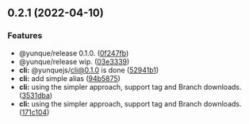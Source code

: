 ## 0.2.1 (2022-04-10)


### Features

* @yunque/release 0.1.0. ([0f247fb](https://github.com/yunquejs/yunque/commit/0f247fbf7ba21591297985b54fe430f79755cc29))
* @yunque/release wip. ([03e3339](https://github.com/yunquejs/yunque/commit/03e333969ad17070740497a48e727a0ea92197f9))
* **cli:** @yunquejs/cli@0.1.0 is done ([52941b1](https://github.com/yunquejs/yunque/commit/52941b18437e27c8114a7f5fd41d622e97687a54))
* **cli:** add simple alias ([94b5875](https://github.com/yunquejs/yunque/commit/94b587554beff8cdb7436f91925b09500ad15140))
* **cli:** using the simpler approach, support tag and Branch downloads. ([3531dba](https://github.com/yunquejs/yunque/commit/3531dbaee54b9b94adba2196d3a9ebf7f13e12ff))
* **cli:** using the simpler approach, support tag and Branch downloads. ([171c104](https://github.com/yunquejs/yunque/commit/171c10402a3469f0ca52d1bcb6d8d48e248b56ad))



